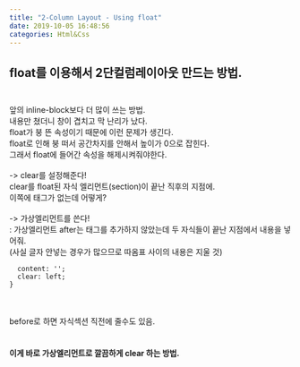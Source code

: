 ```yaml
---
title: "2-Column Layout - Using float"
date: 2019-10-05 16:48:56
categories: Html&Css
---
```

## float를 이용해서 2단컬럼레이아웃 만드는 방법.<br><br>
앞의 inline-block보다 더 많이 쓰는 방법.<br> 
내용만 쳤더니 창이 겹치고 막 난리가 났다. <br> 
float가 붕 뜬 속성이기 때문에 이런 문제가 생긴다. <br>
float로 인해 붕 떠서 공간차지를 안해서 높이가 0으로 잡힌다.<br>
그래서 float에 들어간 속성을 해제시켜줘야한다.<br><br>
-> clear를 설정해준다! <br>
 clear를 float된 자식 엘리먼트(section)이 끝난 직후의 지점에. <br>
이쪽에 태그가 없는데 어떻게?<br><br>
-> 가상엘리먼트를 쓴다! <br>
: 가상엘리먼트 after는 태그를 추가하지 않았는데 두 자식들이 끝난 지점에서 내용을 넣어줘.<br>
(사실 글자 안넣는 경우가 많으므로 따옴표 사이의 내용은 지울 것)
```.content-container:after {
  content: '';
  clear: left;
}
```
<br><br>before로 하면 자식섹션 직전에 줄수도 있음.<br><br>

#### 이게 바로 가상엘리먼트로 깔끔하게 clear 하는 방법.
